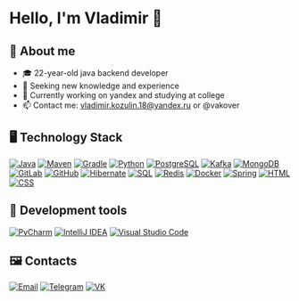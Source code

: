 # Hello, I'm Vladimir 👋

## 📌 About me
- 🎓 22-year-old java backend developer
- 🌱 Seeking new knowledge and experience
- 💼 Currently working on yandex and studying at college
- 📫 Contact me: vladimir.kozulin.18@yandex.ru or @vakover

## 🖥 Technology Stack
[![Java](https://img.shields.io/badge/Java-007396?style=for-the-badge&logo=java&logoColor=white)](https://www.java.com/)
[![Maven](https://img.shields.io/badge/Maven-007396?style=for-the-badge&logo=maven&logoColor=white)](https://maven.apache.org/)
[![Gradle](https://img.shields.io/badge/Gradle-003B57?style=for-the-badge&logo=gradle&logoColor=white)](https://gradle.org/)
[![Python](https://img.shields.io/badge/Python-3776AB?style=for-the-badge&logo=python&logoColor=white)](https://www.python.org/)
[![PostgreSQL](https://img.shields.io/badge/PostgreSQL-336791?style=for-the-badge&logo=postgresql&logoColor=white)](https://www.postgresql.org/)
[![Kafka](https://img.shields.io/badge/Kafka-E34F26?style=for-the-badge&logoColor=white)](https://kafka.apache.org/)
[![MongoDB](https://img.shields.io/badge/MongoDB-47A248?style=for-the-badge&logo=mongodb&logoColor=white)](https://www.mongodb.com/)
[![GitLab](https://img.shields.io/badge/GitHub-000000?style=for-the-badge&logo=github&logoColor=while)](https://github.com/)
[![GitHub](https://img.shields.io/badge/GitLab-FCA121?style=for-the-badge&logo=gitlab&logoColor=white)](https://about.gitlab.com/)
[![Hibernate](https://img.shields.io/badge/Hibernate-57698c?style=for-the-badge&logo=hibernate&logoColor=white)](https://hibernate.org/)
[![SQL](https://img.shields.io/badge/SQL-003B57?style=for-the-badge&logo=sql&logoColor=white)](https://en.wikipedia.org/wiki/SQL)
[![Redis](https://img.shields.io/badge/Redis-f00?style=for-the-badge&logo=redis&logoColor=white)](https://forum.redis.io/)
[![Docker](https://img.shields.io/badge/Docker-2496ED?style=for-the-badge&logo=docker&logoColor=white)](https://www.docker.com/)
[![Spring](https://img.shields.io/badge/Spring-6DB33F?style=for-the-badge&logo=spring&logoColor=white)](https://spring.io/)
[![HTML](https://img.shields.io/badge/HTML5-E34F26?style=for-the-badge&logo=html5&logoColor=white)](https://html.spec.whatwg.org/)
[![CSS](https://img.shields.io/badge/CSS3-1572B6?style=for-the-badge&logo=css3&logoColor=white)](https://www.w3.org/Style/CSS/Overview.en.html)


## 🔧 Development tools
[![PyCharm](https://img.shields.io/badge/PyCharm-000000?style=for-the-badge&logo=pycharm&logoColor=white)](https://www.jetbrains.com/pycharm/)
[![IntelliJ IDEA](https://img.shields.io/badge/IntelliJ_IDEA-000000?style=for-the-badge&logo=intellij-idea&logoColor=white)](https://www.jetbrains.com/idea/)
[![Visual Studio Code](https://img.shields.io/badge/Visual_Studio_Code-007ACC?style=for-the-badge&logo=visual-studio-code&logoColor=white)](https://code.visualstudio.com/)

## 🖼 Contacts
[![Email](https://img.shields.io/badge/Email-vladimir.kozulin.18%40yandex.ru-red?style=for-the-badge&)](mailto:vladimir.kozulin.18@yandex.ru)
[![Telegram](https://img.shields.io/badge/Telegram-%40vakover-blue?style=for-the-badge&logo=telegram)](https://t.me/vakover)
[![VK](https://img.shields.io/badge/VK-%40overlord16-9cf?style=for-the-badge&logo=vk)](https://vk.com/overlord16)
